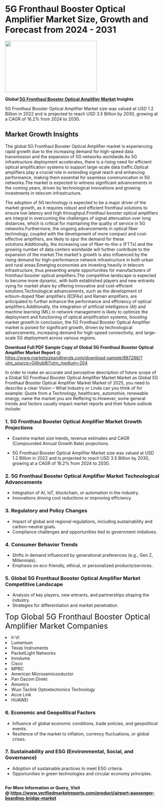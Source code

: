 <H1>5G Fronthaul Booster Optical Amplifier Market Size, Growth and Forecast from 2024 - 2031</H1><img class="aligncenter size-medium wp-image-584254" src="https://thirdeyenews.in/wp-content/uploads/2024/09/Global-Market-Research-300x168.jpeg" alt="" width="300" height="168" /><p><strong>Global&nbsp;<a href="https://www.marketsizeandtrends.com/download-sample/887288/?utm_source=Github8j?utm_medium=204">5G Fronthaul Booster Optical Amplifier Market</a> Insights</strong></p><p>5G Fronthaul Booster Optical Amplifier Market size was valued at USD 1.2 Billion in 2022 and is projected to reach USD 3.5 Billion by 2030, growing at a CAGR of 16.2% from 2024 to 2030.</p><p><h2>Market Growth Insights</h2> <p>The global 5G Fronthaul Booster Optical Amplifier market is experiencing rapid growth due to the increasing demand for high-speed data transmission and the expansion of 5G networks worldwide.As 5G infrastructure deployment accelerates, there is a rising need for efficient optical amplification systems to support large-scale data traffic.Optical amplifiers play a crucial role in extending signal reach and enhancing performance, making them essential for seamless communication in 5G networks.The market is expected to witness significant advancements in the coming years, driven by technological innovations and growing investments in telecom infrastructure.</p> <p>The adoption of 5G technology is expected to be a major driver of the market growth, as it requires robust and efficient fronthaul solutions to ensure low latency and high throughput.Fronthaul booster optical amplifiers are integral in overcoming the challenges of signal attenuation over long distances, which is critical for maintaining the quality of service in 5G networks.Furthermore, the ongoing advancements in optical fiber technology, coupled with the development of more compact and cost-effective amplifiers, are likely to spur the demand for these solutions.Additionally, the increasing use of fiber-to-the-x (FTTx) and the growing number of data centers worldwide will further contribute to the expansion of the market.The market's growth is also influenced by the rising demand for high-performance network infrastructure in both urban and rural areas.Emerging economies are investing heavily in telecom infrastructure, thus presenting ample opportunities for manufacturers of fronthaul booster optical amplifiers.The competitive landscape is expected to become more dynamic, with both established players and new entrants vying for market share by offering innovative and cost-efficient solutions.Technological advancements, such as the development of erbium-doped fiber amplifiers (EDFAs) and Raman amplifiers, are anticipated to further enhance the performance and efficiency of optical amplifiers.Additionally, the integration of artificial intelligence (AI) and machine learning (ML) in network management is likely to optimize the deployment and functioning of optical amplification systems, boosting market growth.In conclusion, the 5G Fronthaul Booster Optical Amplifier market is poised for significant growth, driven by technological advancements, increasing demand for high-speed connectivity, and large-scale 5G deployment across various regions.<p><span class=""><strong>Download Full PDF Sample Copy of Global 5G Fronthaul Booster Optical Amplifier Market Report</strong> @ <a href="https://www.marketsizeandtrends.com/download-sample/887288/?utm_source=Github8j?utm_medium=204" target="_blank">https://www.marketsizeandtrends.com/download-sample/887288/?utm_source=Github8j?utm_medium=204</a></span></p><p>In order to make an accurate and perceptive description of future scope of a Global&nbsp;5G Fronthaul Booster Optical Amplifier Market Market as Global&nbsp;5G Fronthaul Booster Optical Amplifier Market Market of 2025, you need to describe a clear Vision &ndash; What Industry or Linda can you think of for example: Quote from a Technology, healthcare, automotive, renewable energy, name the market you are Reffering to.However, some general trends and factors usually impact market reports and their future outlook include:</p><h3>1.&nbsp;<strong>5G Fronthaul Booster Optical Amplifier Market Growth Projections</strong></h3><ul><li>Examine market size trends, revenue estimates and CAGR (Compounded Annual Growth Rate) projections.</li><li><p>5G Fronthaul Booster Optical Amplifier Market size was valued at USD 1.2 Billion in 2022 and is projected to reach USD 3.5 Billion by 2030, growing at a CAGR of 16.2% from 2024 to 2030.</p></li></ul><h3>2.&nbsp;<strong>5G Fronthaul Booster Optical Amplifier Market Technological Advancements</strong></h3><ul><li>Integration of AI, IoT, blockchain, or automation in the industry.</li><li>Innovations driving cost reductions or improving efficiency.</li></ul><h3>3.&nbsp;<strong>Regulatory and Policy Changes</strong></h3><ul><li>Impact of global and regional regulations, including sustainability and carbon-neutral goals.</li><li>Compliance challenges and opportunities tied to government initiatives.</li></ul><h3>4.&nbsp;<strong>Consumer Behavior Trends</strong></h3><ul><li>Shifts in demand influenced by generational preferences (e.g., Gen Z, Millennials).</li><li>Emphasis on eco-friendly, ethical, or personalized products/services.</li></ul><h3>5.&nbsp;<strong>Global 5G Fronthaul Booster Optical Amplifier Market Competitive Landscape</strong></h3><ul><li>Analysis of key players, new entrants, and partnerships shaping the industry.</li><li>Strategies for differentiation and market penetration.</li></ul><p data-pm-slice="1 1 []"><span style="color: inherit; font-family: inherit; font-size: 25px;">Top Global 5G Fronthaul Booster Optical Amplifier Market Companies</span></p><div class="" data-test-id=""><p><li>II-VI</li><li> Lumentum</li><li> Texas Instruments</li><li> PacketLight Networks</li><li> Innolume</li><li> Cisco</li><li> MPBC</li><li> American Microsemiconductor</li><li> Pan Dacom Direkt</li><li> Amonics</li><li> Wuxi Taclink Optoelectronics Technology</li><li> Acce Link</li><li> HUAWEI</li></p></div><h3>6.&nbsp;<strong>Economic and Geopolitical Factors</strong></h3><ul><li>Influence of global economic conditions, trade policies, and geopolitical events.</li><li>Resilience of the market to inflation, currency fluctuations, or global crises.</li></ul><h3>7.&nbsp;<strong>Sustainability and ESG (Environmental, Social, and Governance)</strong></h3><ul><li>Adoption of sustainable practices to meet ESG criteria.</li><li>Opportunities in green technologies and circular economy principles.</li></ul><h2><strong style="font-size: 14px;">For More Information or Query, Visit @&nbsp;</strong><a style="background-color: #ffffff; font-size: 14px;" href="https://www.marketsizeandtrends.com/report/5g-fronthaul-booster-optical-amplifier-market/" target="_blank">https://www.verifiedmarketreports.com/product/airport-passenger-boarding-bridge-market</a></h2>